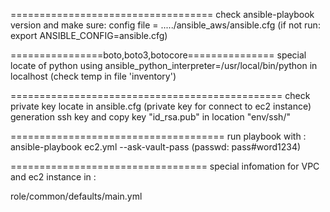 ===================================
check ansible-playbook version and make sure:
    config file = ...../ansible_aws/ansible.cfg (if not run: export ANSIBLE_CONFIG=ansible.cfg)


================boto,boto3,botocore===============
special locate of python using ansible_python_interpreter=/usr/local/bin/python in localhost (check temp in file 'inventory')

===============================================
check private key locate in ansible.cfg (private key for connect to ec2 instance)
generation ssh key and copy key "id_rsa.pub" in location "env/ssh/"

=====================================
run playbook with :
ansible-playbook ec2.yml --ask-vault-pass (passwd: pass#word1234)


==================================
special infomation for VPC and ec2 instance in :


role/common/defaults/main.yml
